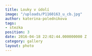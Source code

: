 ```yaml
---
title: Louky v údolí
image: "/uploads/P1160163_u_cb.jpg"
author: katerina-polednikova
tags:
- stezka
position: 3
date: 2016-04-18 22:02:44.000000000 Z
category: gallery
layout: photo
---
```

